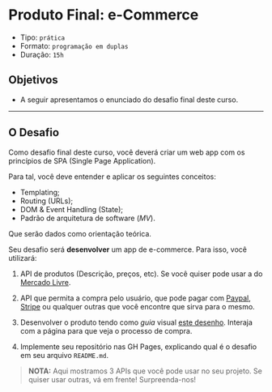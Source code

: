 # Produto Final: e-Commerce

- Tipo: `prática`
- Formato: `programação em duplas`
- Duração: `15h`

## Objetivos

- A seguir apresentamos o enunciado do desafio final deste curso.

***

## O Desafio

Como desafio final deste curso, você deverá criar um web app com os princípios de SPA (Single Page Application).

Para tal, você deve entender e aplicar os seguintes conceitos:

- Templating;
- Routing (URLs);
- DOM & Event Handling (State);
- Padrão de arquitetura de software (*MV*).

Que serão dados como orientação teórica.

Seu desafio será **desenvolver** um app de e-commerce. Para isso, você utilizará:

1. API de produtos (Descrição, preços, etc). Se você quiser pode usar a do [Mercado Livre](https://developers.mercadolibre.com/pt_br/api-docs-pt-br/).

2. API que permita a compra pelo usuário, que pode pagar com [Paypal](https://developer.paypal.com), [Stripe](https://stripe.com/docs/api) ou qualquer outras que você encontre que sirva para o mesmo.

3. Desenvolver o produto tendo como *guia* visual [este desenho](https://fab.com/). Interaja com a página para que veja o processo de compra.

4. Implemente seu repositório nas GH Pages, explicando qual é o desafio em seu arquivo `README.md`.

> **NOTA:** Aqui mostramos 3 APIs que você pode usar no seu projeto. Se quiser usar outras, vá em frente! Surpreenda-nos!
